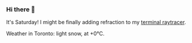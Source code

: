 ### Hi there :wave:

It's Saturday! I might be finally adding refraction to my [terminal raytracer](https://github.com/bewuethr/bash-raytracer).

Weather in Toronto: light snow, at +0°C.
